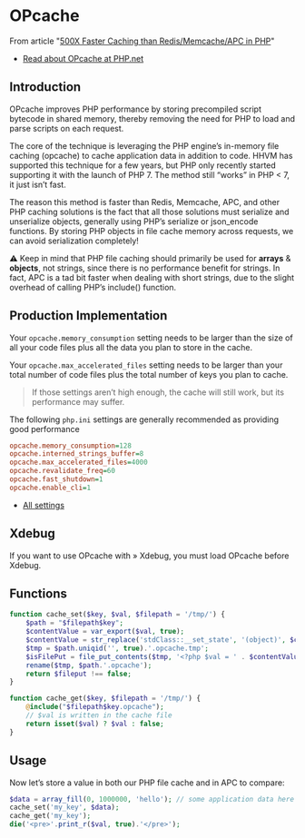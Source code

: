 
# OPcache

From article "[500X Faster Caching than Redis/Memcache/APC in PHP](https://medium.com/@dylanwenzlau/500x-faster-caching-than-redis-memcache-apc-in-php-hhvm-dcd26e8447ad)"

* [Read about OPcache at PHP.net](https://www.php.net/manual/en/intro.opcache.php)

## Introduction

OPcache improves PHP performance by storing precompiled script bytecode in shared memory, thereby removing the need for PHP to load and parse scripts on each request.

The core of the technique is leveraging the PHP engine’s in-memory file caching (opcache) to cache application data in addition to code. HHVM has supported this technique for a few years, but PHP only recently started supporting it with the launch of PHP 7. The method still “works” in PHP < 7, it just isn’t fast.

The reason this method is faster than Redis, Memcache, APC, and other PHP caching solutions is the fact that all those solutions must serialize and unserialize objects, generally using PHP’s serialize or json_encode functions. By storing PHP objects in file cache memory across requests, we can avoid serialization completely!

:warning: Keep in mind that PHP file caching should primarily be used for **arrays** & **objects**, not strings, since there is no performance benefit for strings. In fact, APC is a tad bit faster when dealing with short strings, due to the slight overhead of calling PHP’s include() function.

## Production Implementation

Your `opcache.memory_consumption` setting needs to be larger than the size of all your code files plus all the data you plan to store in the cache.

Your `opcache.max_accelerated_files` setting needs to be larger than your total number of code files plus the total number of keys you plan to cache.

> If those settings aren’t high enough, the cache will still work, but its performance may suffer.


The following `php.ini` settings are generally recommended as providing good performance

```ini
opcache.memory_consumption=128
opcache.interned_strings_buffer=8
opcache.max_accelerated_files=4000
opcache.revalidate_freq=60
opcache.fast_shutdown=1
opcache.enable_cli=1
```

* [All settings](https://www.php.net/manual/en/opcache.configuration.php)

## Xdebug

If you want to use OPcache with » Xdebug, you must load OPcache before Xdebug.

## Functions

```php
function cache_set($key, $val, $filepath = '/tmp/') {
    $path = "$filepath$key";
    $contentValue = var_export($val, true);
    $contentValue = str_replace('stdClass::__set_state', '(object)', $contentValue);
    $tmp = $path.uniqid('', true).'.opcache.tmp';
    $isFilePut = file_put_contents($tmp, '<?php $val = ' . $contentValue . ';', LOCK_EX);
    rename($tmp, $path.'.opcache');
    return $fileput !== false;
}

function cache_get($key, $filepath = '/tmp/') {
    @include("$filepath$key.opcache");
    // $val is written in the cache file
    return isset($val) ? $val : false;
}
```

## Usage

Now let’s store a value in both our PHP file cache and in APC to compare:

```php
$data = array_fill(0, 1000000, 'hello'); // some application data here
cache_set('my_key', $data);
cache_get('my_key');
die('<pre>'.print_r($val, true).'</pre>');
```
